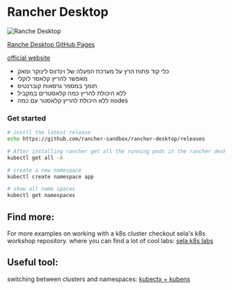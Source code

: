 
# Rancher Desktop
![Ranche Desktop](../images/rancher.png)

[Ranche Desktop GitHub Pages](https://github.com/rancher-sandbox/rancher-desktop)

[official website](https://rancherdesktop.io/)

-  כלי קוד פתוח הרץ על מערכת הפעלה של וינדווס לינוקר ומאק
- מאפשר להריץ קלאסר לוקלי
- תומך במספר גרסאות קוברנטיס
- ללא היכולת להריץ כמה קלאסטרים במקביל
- ללא היכולת להריץ קלאסטר עם כמה nodes


### Get started
```sh
# instll the latest release
echo https://github.com/rancher-sandbox/rancher-desktop/releases
```

```sh
# After installing rancher get all the running pods in the rancher desktop cluster
kubectl get all -A
```

```sh
# create a new namespace
kubectl create namespace app
```

```sh
# show all name spaces
kubectl get namespaces
```

## Find more:
For more examples on working with a k8s cluster checkout sela's k8s workshop repository. where you can find a lot of cool labs:
[sela k8s labs](https://gitlab.com/sela-kubernetes-workshop)

## Useful tool:
switching between clusters and namespaces:
[kubectx + kubens](https://github.com/ahmetb/kubectx)
